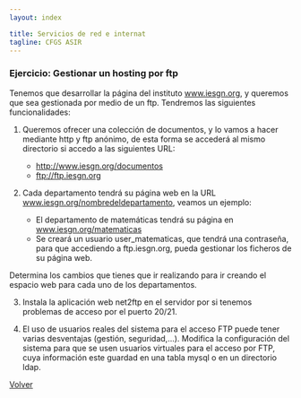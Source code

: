 ```yaml
---
layout: index

title: Servicios de red e internat
tagline: CFGS ASIR
---
```

### Ejercicio: Gestionar un hosting por ftp

Tenemos que desarrollar la página del instituto www.iesgn.org, y queremos que sea gestionada por medio de un ftp. Tendremos las siguientes funcionalidades:

1. Queremos ofrecer una colección de documentos, y lo vamos a hacer mediante http y ftp anónimo, de esta forma se accederá al mismo directorio si accedo a las siguientes URL:

	* http://www.iesgn.org/documentos
	* ftp://ftp.iesgn.org

2. Cada departamento tendrá su página web en la URL www.iesgn.org/nombredeldepartamento, veamos un ejemplo:

	* El departamento de matemáticas tendrá su página en www.iesgn.org/matematicas
	* Se creará un usuario user_matematicas, que tendrá una contraseña, para que accediendo a ftp.iesgn.org, pueda gestionar los ficheros de su página web.

Determina los cambios que tienes que ir realizando para ir creando el espacio web para cada uno de los departamentos.

3. Instala la aplicación web net2ftp en el servidor por si tenemos problemas de acceso por el puerto 20/21.

4. El uso de usuarios reales del sistema para el acceso FTP puede tener varias desventajas (gestión, seguridad,...). Modifica la configuración del sistema para que se usen usuarios virtuales para el acceso por FTP, cuya información este guardad en una tabla mysql o en un directorio ldap.


[Volver](index)
